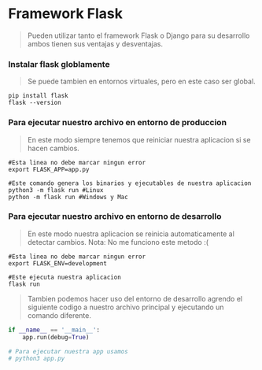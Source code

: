 # Framework Flask
> Pueden utilizar tanto el framework Flask o Django para su desarrollo ambos tienen sus ventajas y desventajas.

### Instalar flask globlamente

> Se puede tambien en entornos virtuales, pero en este caso ser global.

```
pip install flask
flask --version
```

### Para ejecutar nuestro archivo en entorno de produccion

> En este modo siempre tenemos que reiniciar nuestra aplicacion si se hacen cambios.
```
#Esta linea no debe marcar ningun error
export FLASK_APP=app.py

#Este comando genera los binarios y ejecutables de nuestra aplicacion
python3 -m flask run #Linux
python -m flask run #Windows y Mac
```

### Para ejecutar nuestro archivo en entorno de desarrollo

> En este modo nuestra aplicacion se reinicia automaticamente al detectar cambios.
> Nota: No me funciono este metodo :(
```
#Esta linea no debe marcar ningun error
export FLASK_ENV=development

#Este ejecuta nuestra aplicacion 
flask run
```

> Tambien podemos hacer uso del entorno de desarrollo agrendo el siguiente codigo a nuestro archivo principal y ejecutando un comando diferente.

```python
if __name__ == '__main__':
    app.run(debug=True)

# Para ejecutar nuestra app usamos
# python3 app.py
```
